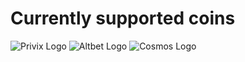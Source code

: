 # Currently supported coins
![Privix Logo](https://github.com/MotoAcidic/Node_Install/blob/master/Graphics/Privix.png)
![Altbet Logo](https://github.com/MotoAcidic/Node_Install/blob/master/Graphics/Altbet.png)
![Cosmos Logo](https://github.com/MotoAcidic/Node_Install/blob/master/Graphics/Cosmos.jpg)
